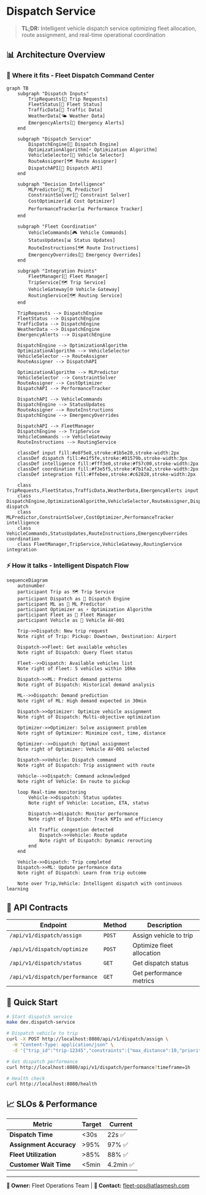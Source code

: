 # Dispatch Service

> **TL;DR:** Intelligent vehicle dispatch service optimizing fleet allocation, route assignment, and real-time operational coordination

## 📊 **Architecture Overview**

### 🚀 **Where it fits** - Fleet Dispatch Command Center
```mermaid
graph TB
    subgraph "Dispatch Inputs"
        TripRequests[📝 Trip Requests]
        FleetStatus[🚛 Fleet Status]
        TrafficData[🚦 Traffic Data]
        WeatherData[🌤️ Weather Data]
        EmergencyAlerts[🚨 Emergency Alerts]
    end
    
    subgraph "Dispatch Service"
        DispatchEngine[🚀 Dispatch Engine]
        OptimizationAlgorithm[⚡ Optimization Algorithm]
        VehicleSelector[🎯 Vehicle Selector]
        RouteAssigner[🗺️ Route Assigner]
        DispatchAPI[🔌 Dispatch API]
    end
    
    subgraph "Decision Intelligence"
        MLPredictor[🤖 ML Predictor]
        ConstraintSolver[🧮 Constraint Solver]
        CostOptimizer[💰 Cost Optimizer]
        PerformanceTracker[📊 Performance Tracker]
    end
    
    subgraph "Fleet Coordination"
        VehicleCommands[🎮 Vehicle Commands]
        StatusUpdates[📊 Status Updates]
        RouteInstructions[🗺️ Route Instructions]
        EmergencyOverrides[🚨 Emergency Overrides]
    end
    
    subgraph "Integration Points"
        FleetManager[🚛 Fleet Manager]
        TripService[🗺️ Trip Service]
        VehicleGateway[🌐 Vehicle Gateway]
        RoutingService[🗺️ Routing Service]
    end
    
    TripRequests --> DispatchEngine
    FleetStatus --> DispatchEngine
    TrafficData --> DispatchEngine
    WeatherData --> DispatchEngine
    EmergencyAlerts --> DispatchEngine
    
    DispatchEngine --> OptimizationAlgorithm
    OptimizationAlgorithm --> VehicleSelector
    VehicleSelector --> RouteAssigner
    RouteAssigner --> DispatchAPI
    
    OptimizationAlgorithm --> MLPredictor
    VehicleSelector --> ConstraintSolver
    RouteAssigner --> CostOptimizer
    DispatchAPI --> PerformanceTracker
    
    DispatchAPI --> VehicleCommands
    DispatchEngine --> StatusUpdates
    RouteAssigner --> RouteInstructions
    DispatchEngine --> EmergencyOverrides
    
    DispatchAPI --> FleetManager
    DispatchEngine --> TripService
    VehicleCommands --> VehicleGateway
    RouteInstructions --> RoutingService
    
    classDef input fill:#e8f5e8,stroke:#1b5e20,stroke-width:2px
    classDef dispatch fill:#e1f5fe,stroke:#01579b,stroke-width:3px
    classDef intelligence fill:#fff3e0,stroke:#f57c00,stroke-width:2px
    classDef coordination fill:#f3e5f5,stroke:#7b1fa2,stroke-width:2px
    classDef integration fill:#ffebee,stroke:#c62828,stroke-width:2px
    
    class TripRequests,FleetStatus,TrafficData,WeatherData,EmergencyAlerts input
    class DispatchEngine,OptimizationAlgorithm,VehicleSelector,RouteAssigner,DispatchAPI dispatch
    class MLPredictor,ConstraintSolver,CostOptimizer,PerformanceTracker intelligence
    class VehicleCommands,StatusUpdates,RouteInstructions,EmergencyOverrides coordination
    class FleetManager,TripService,VehicleGateway,RoutingService integration
```

### ⚡ **How it talks** - Intelligent Dispatch Flow
```mermaid
sequenceDiagram
    autonumber
    participant Trip as 🗺️ Trip Service
    participant Dispatch as 🚀 Dispatch Engine
    participant ML as 🤖 ML Predictor
    participant Optimizer as ⚡ Optimization Algorithm
    participant Fleet as 🚛 Fleet Manager
    participant Vehicle as 🚗 Vehicle AV-001
    
    Trip->>Dispatch: New trip request
    Note right of Trip: Pickup: Downtown, Destination: Airport
    
    Dispatch->>Fleet: Get available vehicles
    Note right of Dispatch: Query fleet status
    
    Fleet-->>Dispatch: Available vehicles list
    Note right of Fleet: 5 vehicles within 10km
    
    Dispatch->>ML: Predict demand patterns
    Note right of Dispatch: Historical demand analysis
    
    ML-->>Dispatch: Demand prediction
    Note right of ML: High demand expected in 30min
    
    Dispatch->>Optimizer: Optimize vehicle assignment
    Note right of Dispatch: Multi-objective optimization
    
    Optimizer->>Optimizer: Solve assignment problem
    Note right of Optimizer: Minimize cost, time, distance
    
    Optimizer-->>Dispatch: Optimal assignment
    Note right of Optimizer: Vehicle AV-001 selected
    
    Dispatch->>Vehicle: Dispatch command
    Note right of Dispatch: Trip assignment with route
    
    Vehicle-->>Dispatch: Command acknowledged
    Note right of Vehicle: En route to pickup
    
    loop Real-time monitoring
        Vehicle->>Dispatch: Status updates
        Note right of Vehicle: Location, ETA, status
        
        Dispatch->>Dispatch: Monitor performance
        Note right of Dispatch: Track KPIs and efficiency
        
        alt Traffic congestion detected
            Dispatch->>Vehicle: Route update
            Note right of Dispatch: Dynamic rerouting
        end
    end
    
    Vehicle->>Dispatch: Trip completed
    Dispatch->>ML: Update performance data
    Note right of Dispatch: Learn from trip outcome
    
    Note over Trip,Vehicle: Intelligent dispatch with continuous learning
```

## 🔗 **API Contracts**

| Endpoint | Method | Description |
|----------|--------|-------------|
| `/api/v1/dispatch/assign` | `POST` | Assign vehicle to trip |
| `/api/v1/dispatch/optimize` | `POST` | Optimize fleet allocation |
| `/api/v1/dispatch/status` | `GET` | Get dispatch status |
| `/api/v1/dispatch/performance` | `GET` | Get performance metrics |

## 🚀 **Quick Start**

```bash
# Start dispatch service
make dev.dispatch-service

# Dispatch vehicle to trip
curl -X POST http://localhost:8080/api/v1/dispatch/assign \
  -H "Content-Type: application/json" \
  -d '{"trip_id":"trip-12345","constraints":{"max_distance":10,"priority":"high"}}'

# Get dispatch performance
curl http://localhost:8080/api/v1/dispatch/performance?timeframe=1h

# Health check
curl http://localhost:8080/health
```

## 📈 **SLOs & Performance**

| Metric | Target | Current |
|--------|--------|---------|
| **Dispatch Time** | <30s | 22s ✅ |
| **Assignment Accuracy** | >95% | 97% ✅ |
| **Fleet Utilization** | >85% | 88% ✅ |
| **Customer Wait Time** | <5min | 4.2min ✅ |

---

**🎯 Owner:** Fleet Operations Team | **📧 Contact:** fleet-ops@atlasmesh.com
